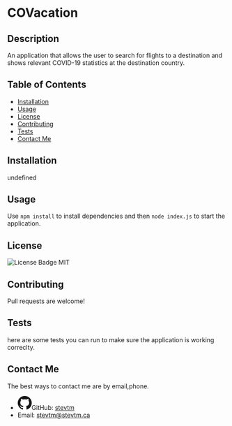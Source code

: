 # COVacation

  ## Description
  An application that allows the user to search for flights to a destination and shows relevant COVID-19 statistics at the destination country.

  ## Table of Contents 
  - [Installation](#installation)
  - [Usage](#usage)
  - [License](#license)
  - [Contributing](#contributing)
  - [Tests](#tests)
  - [Contact Me](#contact-me)

  ## Installation
  undefined

  ## Usage 
  Use `npm install` to install dependencies and then `node index.js` to start the application. 

  ## License
  <img
  src="https://img.shields.io/badge/license-MIT-green"
  alt="License Badge"
  />
  MIT

  ## Contributing 
  Pull requests are welcome!

  ## Tests 
  here are some tests you can run to make sure the application is working correclty.

  ## Contact Me
  The best ways to contact me are by email,phone.

  - <img src="./GitHub-Mark-32px.png"/>GitHub: [stevtm](https://github.com/stevtm)
  - Email: stevtm@stevtm.ca


